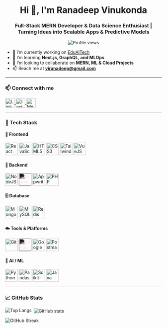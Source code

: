 <h1 align="center">Hi 👋, I'm Ranadeep Vinukonda</h1>
<h3 align="center">Full-Stack MERN Developer & Data Science Enthusiast | Turning Ideas into Scalable Apps & Predictive Models</h3>

<p align="center">
  <img src="https://komarev.com/ghpvc/?username=ranadeepvinukonda&label=Profile%20views&color=0e75b6&style=flat" alt="Profile views" />
</p>

- 🔭 I’m currently working on [EduAlTech](https://github.com/RanadeepVinukonda/EduAlTech)  
- 🌱 I’m learning **Next.js, GraphQL, and MLOps**  
- 👯 I’m looking to collaborate on **MERN, ML & Cloud Projects**  
- 📫 Reach me at **viranadeep@gmail.com**

---

### 📫 Connect with me

<p align="left">
  <a href="https://linkedin.com/in/ranadeepvinukonda" target="_blank">
    <img align="center" src="https://cdn.jsdelivr.net/gh/devicons/devicon/icons/linkedin/linkedin-original.svg" alt="LinkedIn" height="30" />
  </a>
  <a href="https://instagram.com/ranadeepvinukonda" target="_blank">
    <img align="center" src="https://cdn.jsdelivr.net/gh/devicons/devicon/icons/instagram/instagram-original.svg" alt="Instagram" height="30" />
  </a>
  <a href="https://medium.com/@viranadeep" target="_blank">
    <img align="center" src="https://cdn.jsdelivr.net/gh/devicons/devicon/icons/medium/medium-original.svg" alt="Medium" height="30" />
  </a>
</p>

---

### 🚀 Tech Stack

#### 🧩 Frontend
<p>
  <img src="https://cdn.jsdelivr.net/gh/devicons/devicon/icons/react/react-original.svg" height="40" alt="React"/>
  <img src="https://cdn.jsdelivr.net/gh/devicons/devicon/icons/javascript/javascript-original.svg" height="40" alt="JavaScript"/>
  <img src="https://cdn.jsdelivr.net/gh/devicons/devicon/icons/html5/html5-original.svg" height="40" alt="HTML5"/>
  <img src="https://cdn.jsdelivr.net/gh/devicons/devicon/icons/css3/css3-original.svg" height="40" alt="CSS3"/>
  <img src="https://cdn.jsdelivr.net/gh/devicons/devicon/icons/tailwindcss/tailwindcss-plain.svg" height="40" alt="TailwindCSS"/>
  <img src="https://cdn.jsdelivr.net/gh/devicons/devicon/icons/vuejs/vuejs-original.svg" height="40" alt="VueJS"/>
</p>

#### 🔧 Backend
<p>
  <img src="https://cdn.jsdelivr.net/gh/devicons/devicon/icons/nodejs/nodejs-original.svg" height="40" alt="NodeJS"/>
  <img src="https://cdn.jsdelivr.net/gh/devicons/devicon/icons/express/express-original.svg" height="40" alt="ExpressJS" style="filter: invert(1);"/>
  <img src="https://www.vectorlogo.zone/logos/appwriteio/appwriteio-icon.svg" height="40" alt="Appwrite"/>
  <img src="https://cdn.jsdelivr.net/gh/devicons/devicon/icons/php/php-original.svg" height="40" alt="PHP"/>
</p>

#### 🗄️ Database
<p>
  <img src="https://cdn.jsdelivr.net/gh/devicons/devicon/icons/mongodb/mongodb-original.svg" height="40" alt="MongoDB"/>
  <img src="https://cdn.jsdelivr.net/gh/devicons/devicon/icons/mysql/mysql-original.svg" height="40" alt="MySQL"/>
  <img src="https://cdn.jsdelivr.net/gh/devicons/devicon/icons/redis/redis-original.svg" height="40" alt="Redis"/>
</p>

#### ☁️ Tools & Platforms
<p>
  <img src="https://cdn.jsdelivr.net/gh/devicons/devicon/icons/git/git-original.svg" height="40" alt="Git"/>
  <img src="https://cdn.jsdelivr.net/gh/devicons/devicon/icons/github/github-original.svg" height="40" alt="GitHub" style="filter: invert(1);"/>
  <img src="https://www.vectorlogo.zone/logos/google_cloud/google_cloud-icon.svg" height="40" alt="Google Cloud"/>
  <img src="https://www.vectorlogo.zone/logos/getpostman/getpostman-icon.svg" height="40" alt="Postman"/>
</p>

#### 🤖 AI / ML
<p>
  <img src="https://cdn.jsdelivr.net/gh/devicons/devicon/icons/python/python-original.svg" height="40" alt="Python"/>
  <img src="https://cdn.jsdelivr.net/gh/devicons/devicon/icons/pandas/pandas-original.svg" height="40" alt="Pandas"/>
  <img src="https://upload.wikimedia.org/wikipedia/commons/0/05/Scikit_learn_logo_small.svg" height="40" alt="Scikit-Learn"/>
  <img src="https://cdn.jsdelivr.net/gh/devicons/devicon/icons/java/java-original.svg" height="40" alt="Java"/>
</p>

---

### 📈 GitHub Stats

<p>
  <img align="left" src="https://github-readme-stats.vercel.app/api/top-langs/?username=ranadeepvinukonda&layout=compact&theme=default" alt="Top Langs" />
</p>

<p>&nbsp;<img align="center" src="https://github-readme-stats.vercel.app/api?username=ranadeepvinukonda&show_icons=true&theme=default" alt="GitHub stats" /></p>

<p><img align="center" src="https://github-readme-streak-stats.herokuapp.com/?user=ranadeepvinukonda&theme=default" alt="GitHub Streak" /></p>
